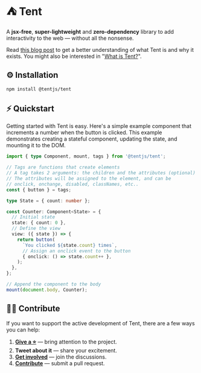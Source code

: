 # ⛺ Tent

A **jsx-free**, **super-lightweight** and **zero-dependency** library to add interactivity to the web &mdash; without all the nonsense.

Read [this blog post](https://www.itsmeseb.dev/2024/01/03/tent.html) to get a better understanding of what Tent is and why it exists. You might also be interested in "[What is Tent?](https://tentjs.github.io/docs/what-is-it.html)".

## ⚙️ Installation

```bash
npm install @tentjs/tent
```

## ⚡ Quickstart

Getting started with Tent is easy. Here's a simple example component that increments a number when the button is clicked. This example demonstrates creating a stateful component, updating the state, and mounting it to the DOM.

```typescript
import { type Component, mount, tags } from '@tentjs/tent';

// Tags are functions that create elements
// A tag takes 2 arguments: the children and the attributes (optional)
// The attributes will be assigned to the element, and can be
// onclick, onchange, disabled, classNames, etc..
const { button } = tags;

type State = { count: number };

const Counter: Component<State> = {
  // Initial state
  state: { count: 0 },
  // Define the view
  view: ({ state }) => {
    return button(
      `You clicked ${state.count} times`,
      // Assign an onclick event to the button
      { onclick: () => state.count++ },
    );
  },
};

// Append the component to the body
mount(document.body, Counter);
```

## 👍🏻 Contribute

If you want to support the active development of Tent, there are a few ways you can help:

1. [**Give a ⭐**](https://github.com/tentjs/tent/stargazers) &mdash; bring attention to the project.
2. **Tweet about it** &mdash; share your excitement.
3. [**Get involved**](https://github.com/tentjs/tent/discussions) &mdash; join the discussions.
4. [**Contribute**](https://github.com/tentjs/tent/pulls) &mdash; submit a pull request.

